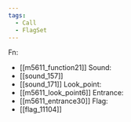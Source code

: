 ```yaml
---
tags:
  - Call
  - FlagSet
---
```

Fn:
- [[m5611_function21]]
Sound:
- [[sound_157]]
- [[sound_171]]
Look_point:
- [[m5611_look_point6]]
Entrance:
- [[m5611_entrance30]]
Flag:
- [[flag_11104]]

